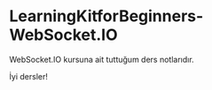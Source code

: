 # LearningKitforBeginners-WebSocket.IO
WebSocket.IO kursuna ait tuttuğum ders notlarıdır.










İyi dersler!